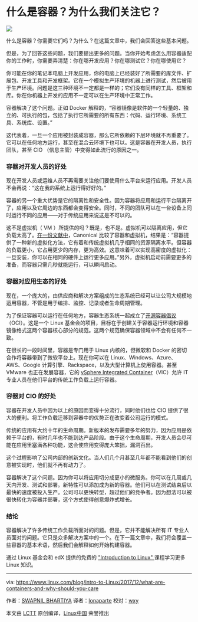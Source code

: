 什么是容器？为什么我们关注它？
======

![](https://www.linux.com/sites/lcom/files/styles/rendered_file/public/containers-basics.jpg?itok=ZLH9VSaC)

什么是容器？你需要它们吗？为什么？在这篇文章中，我们会回答这些基本问题。

但是，为了回答这些问题，我们要提出更多的问题。当你开始考虑怎么用容器适配你的工作时，你需要弄清楚：你在哪开发应用？你在哪测试它？你在哪使用它？

你可能在你的笔记本电脑上开发应用，你的电脑上已经装好了所需要的库文件、扩展包、开发工具和开发框架。它在一个模拟生产环境的机器上进行测试，然后被用于生产环境。问题是这三种环境不一定都是一样的；它们没有同样的工具、框架和库。你在你机器上开发的应用不一定可以在生产环境中正常工作。

容器解决了这个问题。正如 Docker 解释的，“容器镜像是软件的一个轻量的、独立的、可执行的包，包括了执行它所需要的所有东西：代码、运行环境、系统工具、系统库、设置。”

这代表着，一旦一个应用被封装成容器，那么它所依赖的下层环境就不再重要了。它可以在任何地方运行，甚至在混合云环境下也可以。这是容器在开发人员，执行团队，甚至 CIO （信息主管）中变得如此流行的原因之一。

### 容器对开发人员的好处

现在开发人员或运维人员不再需要关注他们要使用什么平台来运行应用。开发人员不会再说：“这在我的系统上运行得好好的。”

容器的另一个重大优势是它的隔离性和安全性。因为容器将应用和运行平台隔离开了，应用以及它周边的东西都会变得安全。同时，不同的团队可以在一台设备上同时运行不同的应用——对于传统应用来说这是不可以的。

这不是虚拟机（ VM ）所提供的吗？既是，也不是。虚拟机可以隔离应用，但它负载太高了。[在一份文献中][1]，Canonical 比较了容器和虚拟机，结果是：“容器提供了一种新的虚拟化方法，它有着和传统虚拟机几乎相同的资源隔离水平。但容器的负载更小，它占用更少的内存，更为高效。这意味着可以实现高密度的虚拟化：一旦安装，你可以在相同的硬件上运行更多应用。”另外，虚拟机启动前需要更多的准备，而容器只需几秒就能运行，可以瞬间启动。

### 容器对应用生态的好处

现在，一个庞大的，由供应商和解决方案组成的生态系统已经可以让公司大规模地运用容器，不管是用于编排、监控、记录或者生命周期管理。

为了保证容器可以运行在任何地方，容器生态系统一起成立了[开源容器倡议][2]（OCI）。这是一个 Linux 基金会的项目，目标在于创建关于容器运行环境和容器镜像格式这两个容器核心部分的规范。这两个规范确保容器领域中不会有任何不一致。

在很长的一段时间里，容器是专门用于 Linux 内核的，但微软和 Docker 的密切合作将容器带到了微软平台上。现在你可以在 Linux、Windows、Azure、AWS、Google 计算引擎、Rackspace，以及大型计算机上使用容器。甚至 VMware 也正在发展容器，它的 [vSphere Integrated Container][3]（VIC）允许 IT 专业人员在他们平台的传统工作负载上运行容器。

### 容器对 CIO 的好处

容器在开发人员中因为以上的原因而变得十分流行，同时他们也给 CIO 提供了很大的便利。将工作负载迁移到容器中的优势正在改变着公司运行的模式。

传统的应用有大约十年的生命周期。新版本的发布需要多年的努力，因为应用是依赖于平台的，有时几年也不能到达产品阶段。由于这个生命周期，开发人员会尽可能在应用里塞满各种功能，这会使应用变得庞大笨拙，漏洞百出。

这个过程影响了公司内部的创新文化。当人们几个月甚至几年都不能看到他们的创意被实现时，他们就不再有动力了。

容器解决了这个问题。因为你可以将应用切分成更小的微服务。你可以在几周或几天内开发、测试和部署。新特性可以添加成为新的容器。他们可以在测试结束后以最快的速度被投入生产。公司可以更快转型，超过他们的竞争者。因为想法可以被很快转化为容器并部署，这个方式使得创意爆炸式增长。

### 结论

容器解决了许多传统工作负载所面对的问题。但是，它并不能解决所有 IT 专业人员面对的问题。它只是众多解决方案中的一个。在下一篇文章中，我们将会覆盖一些容器的基本术语，然后我们会解释如何开始构建容器。

通过 Linux 基金会和 edX 提供的免费的 ["Introduction to Linux" ][4] 课程学习更多 Linux 知识。

--------------------------------------------------------------------------------

via: https://www.linux.com/blog/intro-to-Linux/2017/12/what-are-containers-and-why-should-you-care

作者：[SWAPNIL BHARTIYA][a]
译者：[lonaparte](https://github.com/lonaparte)
校对：[wxy](https://github.com/wxy) 

本文由 [LCTT](https://github.com/LCTT/TranslateProject) 原创编译，[Linux中国](https://linux.cn/) 荣誉推出

[a]:https://www.linux.com/users/arnieswap
[1]:https://www.ubuntu.com/containers
[2]:https://www.opencontainers.org/
[3]:https://www.vmware.com/products/vsphere/integrated-containers.html
[4]:https://training.linuxfoundation.org/linux-courses/system-administration-training/introduction-to-linux
